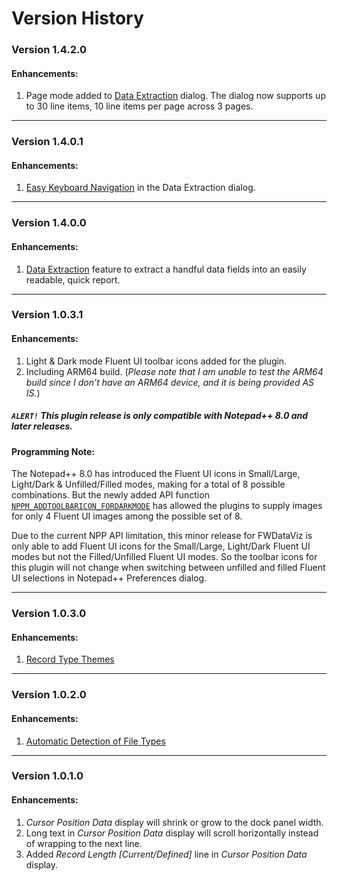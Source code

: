 # Version History

### Version 1.4.2.0
#### Enhancements:
1. Page mode added to [Data Extraction](https://github.com/shriprem/FWDataViz/blob/master/docs/data_extract_dialog.md) dialog. The dialog now supports up to 30 line items, 10 line items per page across 3 pages.
---
### Version 1.4.0.1
#### Enhancements:
1. [Easy Keyboard Navigation](https://github.com/shriprem/FWDataViz/blob/master/docs/data_extract_key_shortcuts.md) in the Data Extraction dialog.
---
### Version 1.4.0.0
#### Enhancements:
1. [Data Extraction](https://github.com/shriprem/FWDataViz/blob/master/docs/data_extract_dialog.md) feature to extract a handful data fields into an easily readable, quick report.
---
### Version 1.0.3.1
#### Enhancements:
1. Light & Dark mode Fluent UI toolbar icons added for the plugin.
2. Including ARM64 build. (_Please note that I am unable to test the ARM64 build since I don't have an ARM64 device, and it is being provided AS IS._)

##### _`ALERT!` This plugin release is only compatible with Notepad++ 8.0 and later releases._

#### Programming Note:
The Notepad++ 8.0 has introduced the Fluent UI icons in Small/Large, Light/Dark & Unfilled/Filled modes, making for a total of 8 possible combinations. But the newly added API function [`NPPM_ADDTOOLBARICON_FORDARKMODE`](https://github.com/notepad-plus-plus/notepad-plus-plus/commit/8a898bae3f84c03c44aaed25001e9fa1ddfa09aa) has allowed the plugins to supply images for only 4 Fluent UI images among the possible set of 8.

Due to the current NPP API limitation, this minor release for FWDataViz is only able to add Fluent UI icons for the Small/Large, Light/Dark Fluent UI modes but not the Filled/Unfilled Fluent UI modes. So the toolbar icons for this plugin will not change when switching between unfilled and filled Fluent UI selections in Notepad++ Preferences dialog.

---
### Version 1.0.3.0
#### Enhancements:
1. [Record Type Themes](https://github.com/shriprem/FWDataViz/blob/master/docs/file_type_extract_dialog.md)

---
### Version 1.0.2.0
#### Enhancements:
1. [Automatic Detection of File Types](https://github.com/shriprem/FWDataViz/blob/master/docs/auto_detect_file_type.md)

---
### Version 1.0.1.0
#### Enhancements:
1. *Cursor Position Data* display will shrink or grow to the dock panel width.
2. Long text in *Cursor Position Data* display will scroll horizontally instead of wrapping to the next line.
3. Added *Record Length [Current/Defined]* line in *Cursor Position Data* display.

